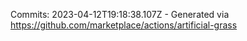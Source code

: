 Commits: 2023-04-12T19:18:38.107Z - Generated via https://github.com/marketplace/actions/artificial-grass
<br>
